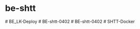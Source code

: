 # be-shtt
#   B E _ L K - D e p l o y  
 #   B E - s h t t - 0 4 0 2  
 #   B E - s h t t - 0 4 0 2  
 #   S H T T - D o c k e r  
 